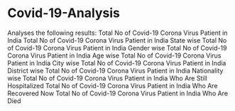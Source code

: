 # Covid-19-Analysis
Analyses the following results:
Total No of Covid-19 Corona Virus Patient in India
Total No of Covid-19 Corona Virus Patient in India State wise
Total No of Covid-19 Corona Virus Patient in India Gender wise
Total No of Covid-19 Corona Virus Patient in India Age wise
Total No of Covid-19 Corona Virus Patient in India City wise
Total No of Covid-19 Corona Virus Patient in India District wise
Total No of Covid-19 Corona Virus Patient in India Nationality wise
Total No of Covid-19 Corona Virus Patient in India Who Are Still Hospitalized
Total No of Covid-19 Corona Virus Patient in India Who Are Recovered Now
Total No of Covid-19 Corona Virus Patient in India Who Are Died
